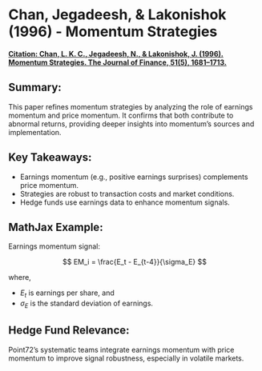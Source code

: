 # Chan, Jegadeesh, & Lakonishok (1996) - Momentum Strategies
[__Citation: Chan, L. K. C., Jegadeesh, N., & Lakonishok, J. (1996). Momentum Strategies. The Journal of Finance, 51(5), 1681–1713.__](../paper/Chan_Jegadeesh_Lakonishok-Momentum_Strategies-1996.pdf)

## Summary:
This paper refines momentum strategies by analyzing the role of earnings momentum and price momentum. It confirms that both contribute to abnormal returns, providing deeper insights into momentum’s sources and implementation.

## Key Takeaways:
- Earnings momentum (e.g., positive earnings surprises) complements price momentum.
- Strategies are robust to transaction costs and market conditions.
- Hedge funds use earnings data to enhance momentum signals.

## MathJax Example:
Earnings momentum signal:

$$
EM_i = \frac{E_t - E_{t-4}}{\sigma_E}
$$

where,
- $E_t$ is earnings per share, and
- $\sigma_E$ is the standard deviation of earnings.

## Hedge Fund Relevance:
Point72’s systematic teams integrate earnings momentum with price momentum to improve signal robustness, especially in volatile markets.
